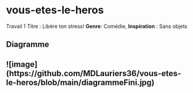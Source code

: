 # vous-etes-le-heros
Travail 1 
Titre : Libère ton stress!
**Genre**: Comédie, 
**Inspiration** : Sans objets 

<h2>Diagramme<h2> 
![image](https://github.com/MDLauriers36/vous-etes-le-heros/blob/main/diagrammeFini.jpg)

